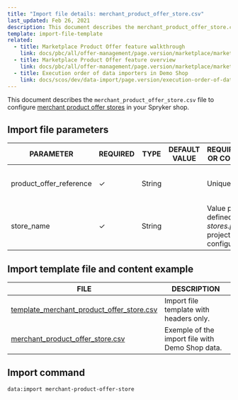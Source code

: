 ```yaml
---
title: "Import file details: merchant_product_offer_store.csv"
last_updated: Feb 26, 2021
description: This document describes the merchant_product_offer_store.csv file to configure merchant product offer store information in your Spryker shop.
template: import-file-template
related:
  - title: Marketplace Product Offer feature walkthrough
    link: docs/pbc/all/offer-management/page.version/marketplace/marketplace-merchant-portal-product-offer-management-feature-overview.html
  - title: Marketplace Product Offer feature overview
    link: docs/pbc/all/offer-management/page.version/marketplace/marketplace-product-offer-feature-overview.html
  - title: Execution order of data importers in Demo Shop
    link: docs/scos/dev/data-import/page.version/execution-order-of-data-importers.html
---
```


This document describes the `merchant_product_offer_store.csv` file to configure [merchant product offer stores](/docs/pbc/all/offer-management/{{site.version}}/marketplace/marketplace-product-offer-feature-overview.html#product-offer-stores) in your Spryker shop.



## Import file parameters

| PARAMETER | REQUIRED | TYPE | DEFAULT VALUE | REQUIREMENTS OR COMMENTS | DESCRIPTION |
| ----------- | ----------- | ------- | ------------ | --------------------- | ------------ |
| product_offer_reference | &check;             | String   |                   | Unique                                                       | Identifier of the [merchant product offer](/docs/pbc/all/offer-management/{{site.version}}/marketplace/marketplace-product-offer-feature-overview.html) in the system. |
| store_name              | &check;             | String   |                   | Value previously defined in the *stores.php* project configuration. | Store where the merchant product offer belongs.              |



## Import template file and content example

| FILE   | DESCRIPTION       |
| ------------------------------ | ---------------------- |
| [template_merchant_product_offer_store.csv](https://spryker.s3.eu-central-1.amazonaws.com/docs/Developer+Guide/Back-End/Data+Manipulation/Data+Ingestion/Data+Import/Data+Import+Categories/Marketplace+setup/template_merchant_product_offer_store.csv) | Import file template with headers only.         |
| [merchant_product_offer_store.csv](https://spryker.s3.eu-central-1.amazonaws.com/docs/Developer+Guide/Back-End/Data+Manipulation/Data+Ingestion/Data+Import/Data+Import+Categories/Marketplace+setup/merchant_product_offer_store.csv) | Exemple of the import file with Demo Shop data. |

## Import command

```bash
data:import merchant-product-offer-store
```

